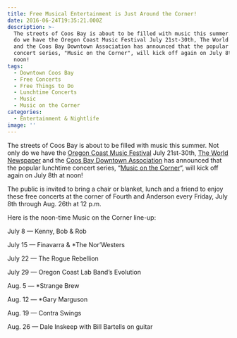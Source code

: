 ```yaml
---
title: Free Musical Entertainment is Just Around the Corner!
date: 2016-06-24T19:35:21.000Z
description: >-
  The streets of Coos Bay is about to be filled with music this summer. Not only
  do we have the Oregon Coast Music Festival July 21st-30th, The World Newspaper
  and the Coos Bay Downtown Association has announced that the popular lunchtime
  concert series, "Music on the Corner", will kick off again on July 8th at
  noon!
tags:
  - Downtown Coos Bay
  - Free Concerts
  - Free Things to Do
  - Lunchtime Concerts
  - Music
  - Music on the Corner
categories:
  - Entertainment & Nightlife
image: ''
---
```

The streets of Coos Bay is about to be filled with music this summer. Not only do we have the <a href="/2016/06/12-things-you-need-to-know-about-the-2016-oregon-coast-music-festival/" target="_blank">Oregon Coast Music Festival</a> July 21st-30th, <a href="http://theworldlink.com/" target="_blank">The World Newspaper</a> and the <a href="http://coosbaydowntown.org/" target="_blank">Coos Bay Downtown Association</a> has announced that the popular lunchtime concert series, &#8220;<a href="http://theworldlink.com/lifestyles/go/music-will-return-to-the-corner/article_d0fbcd81-bc80-516f-ae7e-7f023c35ee40.html" target="_blank">Music on the Corner</a>&#8220;, will kick off again on July 8th at noon!

The public is invited to bring a chair or blanket, lunch and a friend to enjoy these free concerts at the corner of Fourth and Anderson every Friday, July 8th through Aug. 26th at 12 p.m.

Here is the noon-time Music on the Corner line-up:
  
July 8 — Kenny, Bob & Rob
  
July 15 — Finavarra & *The Nor&#8217;Westers
  
July 22 — The Rogue Rebellion
  
July 29 — Oregon Coast Lab Band’s Evolution
  
Aug. 5 — *Strange Brew
  
Aug. 12 — *Gary Marguson
  
Aug. 19 — Contra Swings
  
Aug. 26 — Dale Inskeep with Bill Bartells on guitar
